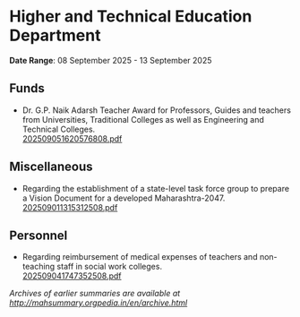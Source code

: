 # Higher and Technical Education Department

**Date Range**: 08 September 2025 - 13 September 2025


## Funds
- Dr. G.P. Naik  Adarsh  Teacher Award for Professors, Guides and teachers from  Universities, Traditional Colleges as well as  Engineering and Technical Colleges.\
  [202509051620576808.pdf](https://gr.maharashtra.gov.in/Site/Upload/Government%20Resolutions/English/202509051620576808.pdf)

## Miscellaneous
- Regarding the establishment of a state-level task force group to prepare a Vision Document for a developed Maharashtra-2047.\
  [202509011315312508.pdf](https://gr.maharashtra.gov.in/Site/Upload/Government%20Resolutions/English/202509011315312508.pdf)

## Personnel
- Regarding reimbursement of medical expenses of teachers and non-teaching staff in social work colleges.\
  [202509041747352508.pdf](https://gr.maharashtra.gov.in/Site/Upload/Government%20Resolutions/English/202509041747352508.pdf)


*Archives of earlier summaries are available at http://mahsummary.orgpedia.in/en/archive.html*